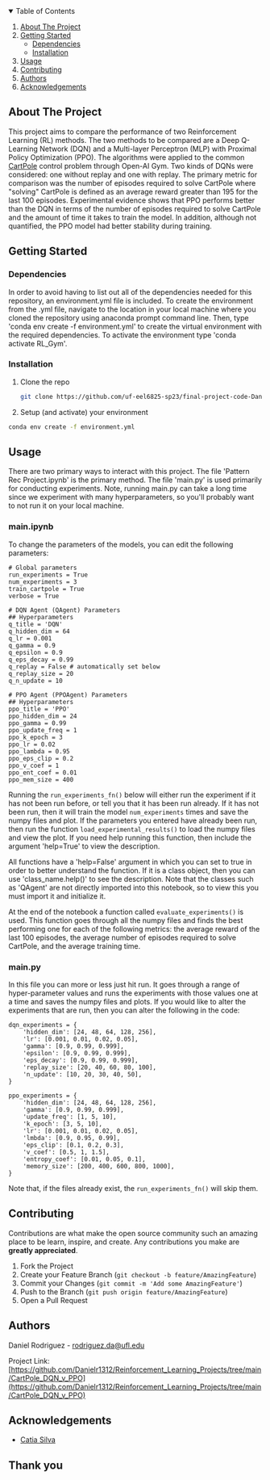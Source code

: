 <details open="open">
  <summary>Table of Contents</summary>
  <ol>
    <li><a href="#about-the-project">About The Project</a></li>
    <li>
      <a href="#getting-started">Getting Started</a>
      <ul>
        <li><a href="#dependencies">Dependencies</a></li>
        <li><a href="#installation">Installation</a></li>
      </ul>
    </li>
    <li><a href="#usage">Usage</a></li>
    <li><a href="#contributing">Contributing</a></li>
    <li><a href="#authors">Authors</a></li>
    <li><a href="#acknowledgements">Acknowledgements</a></li>
  </ol>
</details>


## About The Project

This project aims to compare the performance of two Reinforcement Learning (RL) methods. The two methods to be compared are a Deep Q-Learning Network (DQN) and a Multi-layer Perceptron (MLP) with Proximal Policy Optimization (PPO). The algorithms were applied to the common [CartPole](https://www.gymlibrary.dev/environments/classic_control/cart_pole/) control problem through Open-AI Gym. Two kinds of DQNs were considered: one without replay and one with replay. The primary metric for comparison was the number of episodes required to solve CartPole where "solving" CartPole is defined as an average reward greater than 195 for the last 100 episodes. Experimental evidence shows that PPO performs better than the DQN in terms of the number of episodes required to solve CartPole and the amount of time it takes to train the model. In addition, although not quantified, the PPO model had better stability during training.

## Getting Started

### Dependencies

In order to avoid having to list out all of the dependencies needed for this repository, an environment.yml file is included. To create the environment from the .yml file, navigate to the location in your local machine where you cloned the repository using anaconda prompt command line. Then, type 'conda env create -f environment.yml' to create the virtual environment with the required dependencies. To activate the environment type 'conda activate RL_Gym'.

### Installation

1. Clone the repo
   ```sh
   git clone https://github.com/uf-eel6825-sp23/final-project-code-Danielr1312
   ```
2. Setup (and activate) your environment
  ```sh
  conda env create -f environment.yml
  ```

## Usage

There are two primary ways to interact with this project. The file 'Pattern Rec Project.ipynb' is the primary method. The file 'main.py' is used primarily for conducting experiments. Note, running main.py can take a long time since we experiment with many hyperparameters, so you'll probably want to not run it on your local machine.

### main.ipynb
To change the parameters of the models, you can edit the following parameters:

```
# Global parameters
run_experiments = True
num_experiments = 3
train_cartpole = True
verbose = True

# DQN Agent (QAgent) Parameters
## Hyperparameters
q_title = 'DQN'
q_hidden_dim = 64
q_lr = 0.001
q_gamma = 0.9
q_epsilon = 0.9
q_eps_decay = 0.99
q_replay = False # automatically set below
q_replay_size = 20
q_n_update = 10

# PPO Agent (PPOAgent) Parameters
## Hyperparameters
ppo_title = 'PPO'
ppo_hidden_dim = 24
ppo_gamma = 0.99
ppo_update_freq = 1
ppo_k_epoch = 3
ppo_lr = 0.02
ppo_lambda = 0.95
ppo_eps_clip = 0.2
ppo_v_coef = 1
ppo_ent_coef = 0.01
ppo_mem_size = 400
```

Running the ```run_experiments_fn()``` below will either run the experiment if it has not been run before, or tell you that it has been run already. If it has not been run, then it will train the model ```num_experiments``` times and save the numpy files and plot. If the parameters you entered have already been run, then run the function ```load_experimental_results()``` to load the numpy files and view the plot. If you need help running this function, then include the argument 'help=True' to view the description.

All functions have a 'help=False' argument in which you can set to true in order to better understand the function. If it is a class object, then you can use 'class_name.help()' to see the description. Note that the classes such as 'QAgent' are not directly imported into this notebook, so to view this you must import it and initialize it. 

At the end of the notebook a function called ```evaluate_experiments()``` is used. This function goes through all the numpy files and finds the best performing one for each of the following metrics: the average reward of the last 100 episodes, the average number of episodes required to solve CartPole, and the average training time. 

### main.py
In this file you can more or less just hit run. It goes through a range of hyper-parameter values and runs the experiments with those values one at a time and saves the numpy files and plots. If you would like to alter the experiments that are run, then you can alter the following in the code:

```
dqn_experiments = {
    'hidden_dim': [24, 48, 64, 128, 256],
    'lr': [0.001, 0.01, 0.02, 0.05],
    'gamma': [0.9, 0.99, 0.999],
    'epsilon': [0.9, 0.99, 0.999],
    'eps_decay': [0.9, 0.99, 0.999],
    'replay_size': [20, 40, 60, 80, 100],
    'n_update': [10, 20, 30, 40, 50],
}

ppo_experiments = {
    'hidden_dim': [24, 48, 64, 128, 256],
    'gamma': [0.9, 0.99, 0.999],
    'update_freq': [1, 5, 10],
    'k_epoch': [3, 5, 10],
    'lr': [0.001, 0.01, 0.02, 0.05],
    'lmbda': [0.9, 0.95, 0.99],
    'eps_clip': [0.1, 0.2, 0.3],
    'v_coef': [0.5, 1, 1.5],
    'entropy_coef': [0.01, 0.05, 0.1],
    'memory_size': [200, 400, 600, 800, 1000],
}
```
Note that, if the files already exist, the ```run_experiments_fn()``` will skip them.


## Contributing

Contributions are what make the open source community such an amazing place to be learn, inspire, and create. Any contributions you make are **greatly appreciated**.

1. Fork the Project
2. Create your Feature Branch (`git checkout -b feature/AmazingFeature`)
3. Commit your Changes (`git commit -m 'Add some AmazingFeature'`)
4. Push to the Branch (`git push origin feature/AmazingFeature`)
5. Open a Pull Request


## Authors

Daniel Rodriguez - rodriguez.da@ufl.edu

Project Link: [https://github.com/Danielr1312/Reinforcement_Learning_Projects/tree/main/CartPole_DQN_v_PPO](https://github.com/Danielr1312/Reinforcement_Learning_Projects/tree/main/CartPole_DQN_v_PPO)


## Acknowledgements
* [Catia Silva](https://faculty.eng.ufl.edu/catia-silva/)


## Thank you

